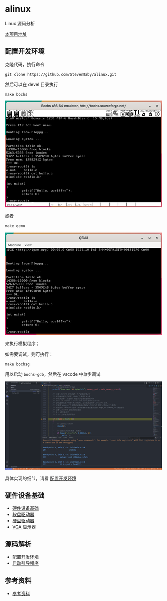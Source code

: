 # alinux
Linux 源码分析

[本项目地址](https://github.com/StevenBaby/alinux)

## 配置开发环境

克隆代码，执行命令

    git clone https://github.com/StevenBaby/alinux.git

然后可以在 devel 目录执行

    make bochs

![](./docs/images/bochs.jpg)

或者

    make qemu

![](./docs/images/qemu.jpg)

来执行模拟程序；

如需要调试，则可执行：

    make bochsg

用以启动 `bochs-gdb`，然后在 vscode 中单步调试

![](./docs/images/bochs-vscode.jpg)

具体实现的细节，请看 [配置开发环境](./docs/01%20配置开发环境.md)

## 硬件设备基础

- [硬件设备基础](./docs/硬件设备基础/readme.md)
- [软盘驱动器](./docs/硬件设备基础/01%20软盘驱动器.md)
- [硬盘驱动器](./docs/硬件设备基础/02%20硬盘驱动器.md)
- [VGA 显示器](./docs/硬件设备基础/03%20VGA%20显示器.md)

## 源码解析

- [配置开发环境](./docs/01%20配置开发环境.md)
- [启动引导程序](./docs/02%20启动引导程序.md)

## 参考资料

- [参考资料](./docs/参考资料.md)